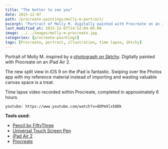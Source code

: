 ```yaml
---
title: "The better to see you"
date: 2015-12-07
path: /procreate-paintings/molly-m-portrait/
excerpt: "Portrait of Molly M. digitally painted with Procreate on an iPad."
last_modified_at: 2015-12-07T14:52:04-05:00
image: ../../images/molly-m-procreate.jpg
categories: [procreate-paintings]
tags: [Procreate, portrait, illustration, time lapse, Sktchy]
---
```


Portrait of Molly M. inspired by a [photograph on Sktchy](https://sktchy.com/hvnEKC). Digitally painted with Procreate on an iPad Air 2.

The new split view in iOS 9 on the iPad is fantastic. Swiping over the Photos app with my reference material instead of importing and wasting valuable canvas space is a treat.

Time lapse video recorded within Procreate, completed in approximately 6 hours.

`youtube: https://www.youtube.com/watch?v=8DPmXlx58Dk`

**Tools used:**

- [Pencil by FiftyThree](https://www.amazon.com/FiftyThree-Digital-Stylus-Pencil-iPhone/dp/B01JJBUYR4/ref=as_li_ss_tl?keywords=pencil+53&qid=1550586265&s=gateway&sr=8-3&linkCode=ll1&tag=mademist-20&linkId=0134793cb840affff60f2e45a7f64678&language=en_US)
- [Universal Touch Screen Pen](https://www.amazon.com/gp/product/B00575TN42/ref=as_li_ss_tl?ie=UTF8&camp=1789&creative=390957&creativeASIN=B00575TN42&linkCode=as2&tag=mademist-20)
- [iPad Air 2](https://en.wikipedia.org/wiki/IPad_Air_2)
- [Procreate](https://procreate.art/)

